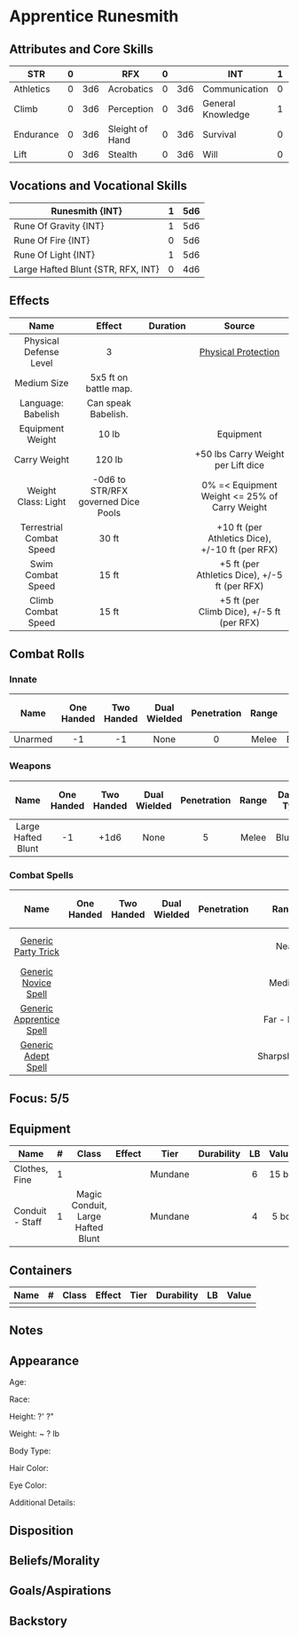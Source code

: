# Apprentice Runesmith

## Attributes and Core Skills

| STR       | 0 |    | RFX             | 0 |    | INT               | 1 |    |
| --------- | :-: | :-: | --------------- | :-: | :-: | ----------------- | :-: | :-: |
| Athletics | 0 | 3d6 | Acrobatics      | 0 | 3d6 | Communication     | 0 | 4d6 |
| Climb     | 0 | 3d6 | Perception      | 0 | 3d6 | General Knowledge | 1 | 5d6 |
| Endurance | 0 | 3d6 | Sleight of Hand | 0 | 3d6 | Survival          | 0 | 4d6 |
| Lift      | 0 | 3d6 | Stealth         | 0 | 3d6 | Will              | 0 | 4d6 |

## Vocations and Vocational Skills

| Runesmith {INT}                    | 1 | 5d6 |
| ---------------------------------- | :-: | :-: |
| Rune Of Gravity {INT}             | 1 | 5d6 |
| Rune Of Fire {INT}                 | 0 | 5d6 |
| Rune Of Light {INT}                | 1 | 5d6 |
| Large Hafted Blunt {STR, RFX, INT} | 0 | 4d6 |

## Effects

|          Name          |             Effect             | Duration |                                                       Source                                                       |
| :---------------------: | :-----------------------------: | :------: | :-----------------------------------------------------------------------------------------------------------------: |
| Physical Defense Level |                3                |          |          [Physical Protection](./../../../../../CoreRules/MagicRules/Spells/Apprentice/PhysicalProtection.md)          |
|       Medium Size       |      5x5 ft on battle map.      |          |                                                                                                                    |
|   Language: Babelish   |       Can speak Babelish.       |          |                                                                                                                    |
|    Equipment Weight    |             10 lb             |          |                                                      Equipment                                                      |
|  Carry Weight  |             120 lb             |          | +50 lbs Carry Weight per Lift dice |
|      Weight Class: Light      | -0d6 to STR/RFX governed Dice Pools |          |                                              0% =< Equipment Weight <= 25% of Carry Weight                                              |
| Terrestrial Combat Speed |              30 ft              |          |                              +10 ft (per Athletics Dice), +/-10 ft (per RFX)                              |
|   Swim Combat Speed   |              15 ft              |          |                              +5 ft (per Athletics Dice), +/-5 ft (per RFX)                              |
|  Climb Combat Speed  |              15 ft              |          |                                +5 ft (per Climb Dice), +/-5 ft (per RFX)                                |

## Combat Rolls

### Innate

|  Name  | One<br />Handed | Two<br />Handed | Dual<br />Wielded | Penetration | Range | Damage<br />Types | Engageable<br />Opponents | Area Of<br />Effect | Resource<br />Class |
| :-----: | :-------------: | :-------------: | :---------------: | :---------: | :---: | :---------------: | :-----------------------: | :-----------------: | :-----------------: |
| Unarmed |       -1       |       -1       |       None       |      0      | Melee |     Bludgeon     |           Rapid           |        None        |        None        |

### Weapons

|        Name        | One<br />Handed | Two<br />Handed | Dual<br />Wielded | Penetration | Range | Damage<br />Types | Engageable<br />Opponents | Area Of<br />Effect | Resource<br />Class |
| :----------------: | :-------------: | :-------------: | :---------------: | :---------: | :---: | :---------------: | :-----------------------: | :-----------------: | :-----------------: |
| Large Hafted Blunt |       -1       |      +1d6      |       None       |      5      | Melee |     Bludgeon     |           Rapid           |        None        |        None        |

### Combat Spells

|                                                    Name                                                    | One<br />Handed | Two<br />Handed | Dual<br />Wielded | Penetration |    Range    |        Damage<br />Types        | Engageable<br />Opponents | Area Of<br />Effect | Resource<br />Class |
| :--------------------------------------------------------------------------------------------------------: | :-------------: | :-------------: | :---------------: | :---------: | :----------: | :-----------------------------: | :-----------------------: | :-----------------: | :------------------: |
|     [Generic Party Trick](./../../../../../CoreRules/MagicRules/Spells/PartyTricks/GenericPartyTrick.md)     |                |                |                  |            |     Near     | Bludgeon<br />Fire<br />Radiant |                          |                    |   0 Magic Resource   |
|       [Generic Novice Spell](./../../../../../CoreRules/MagicRules/Spells/Novice/GenericNoviceSpell.md)       |                |                |                  |            |    Medium    | Bludgeon<br />Fire<br />Radiant |                          |                    |  0 Magic Resource  |
| [Generic Apprentice Spell](./../../../../../CoreRules/MagicRules/Spells/Apprentice/GenericApprenticeSpell.md) |                |                |                  |            |  Far - Long  | Bludgeon<br />Fire<br />Radiant |                          |                    | 1 - 2 Magic Resource |
|        [Generic Adept Spell](./../../../../../CoreRules/MagicRules/Spells/Adept/GenericAdeptSpell.md)        |                |                |                  |            | Sharpshooter |                                |                          |                    | 3 - 4 Magic Resource |

## Focus: 5/5

## Equipment

| Name            | # |               Class               | Effect |  Tier  | Durability | LB | Value |
| --------------- | :-: | :-------------------------------: | ------ | :-----: | :--------: | :-: | :---: |
| Clothes, Fine   | 1 |                                  |        | Mundane |            | 6 | 15 bc |
| Conduit - Staff | 1 | Magic Conduit, Large Hafted Blunt |        | Mundane |            | 4 | 5 bc |

## Containers

| Name | # | Class | Effect | Tier | Durability | LB | Value |
| ---- | :-: | :---: | ------ | :--: | :--------: | :-: | :---: |
|      |  |      |        |      |            |    |      |

## Notes

## Appearance

Age:

Race:

Height: ?' ?"

Weight: ~ ? lb

Body Type:

Hair Color:

Eye Color:

Additional Details:

## Disposition

## Beliefs/Morality

## Goals/Aspirations

## Backstory
